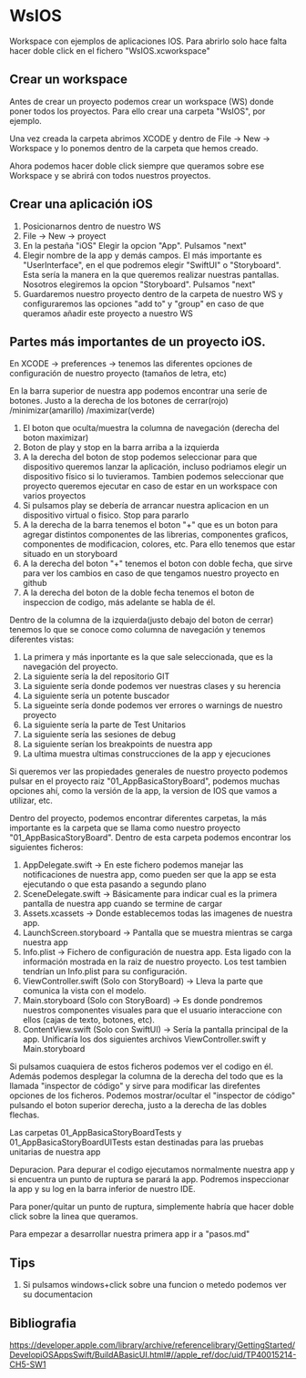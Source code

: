 # WsIOS

Workspace con ejemplos de aplicaciones IOS. Para abrirlo solo hace falta hacer doble click en el fichero "WsIOS.xcworkspace"

## Crear un workspace
Antes de crear un proyecto podemos crear un workspace (WS) donde poner todos los proyectos. Para ello crear una carpeta "WsIOS", por ejemplo. 

Una vez creada la carpeta abrimos XCODE y dentro de File -> New -> Workspace y lo ponemos dentro de la carpeta que hemos creado. 

Ahora podemos hacer doble click siempre que queramos sobre ese Workspace y se abrirá con todos nuestros proyectos.

## Crear una aplicación iOS

1. Posicionarnos dentro de nuestro WS
2. File -> New -> proyect 
3. En la pestaña "iOS" Elegir la opcion "App". Pulsamos "next"
4. Elegir nombre de la app y demás campos. El más importante es "UserInterface", en el que podremos elegir "SwiftUI" o "Storyboard". Esta sería la manera en la que queremos realizar nuestras pantallas. Nosotros elegiremos la opcion "Storyboard". Pulsamos "next"
5. Guardaremos nuestro proyecto dentro de la carpeta de nuestro WS y configuraremos las opciones "add to" y "group" en caso de que queramos añadir este proyecto a nuestro WS


## Partes más importantes de un proyecto iOS.

En XCODE -> preferences -> tenemos las diferentes opciones de configuración de nuestro proyecto (tamaños de letra, etc)

En la barra superior de nuestra app podemos encontrar una seríe de botones. Justo a la derecha de los botones de cerrar(rojo) /minimizar(amarillo) /maximizar(verde)

1. El boton que oculta/muestra la columna de navegación (derecha del boton maximizar)
2. Boton de play y stop en la barra arriba a la izquierda
3. A la derecha del boton de stop podemos seleccionar para que dispositivo queremos lanzar la aplicación, incluso podriamos elegir un dispositivo físico si lo tuvieramos. Tambien podemos seleccionar que proyecto queremos ejecutar en caso de estar en un workspace con varios proyectos
4. Si pulsamos play se debería de arrancar nuestra aplicacion en un dispositivo virtual o fisico. Stop para pararlo
5. A la derecha de la barra tenemos el boton "+" que es un boton para agregar distintos componentes de las librerias, componentes graficos, componentes de modificacion, colores, etc. Para ello tenemos que estar situado en un storyboard
6. A la derecha del boton "+" tenemos el boton con doble fecha, que sirve para ver los cambios en caso de que tengamos nuestro proyecto en github
7. A la derecha del boton de la doble fecha tenemos el boton de inspeccion de codigo, más adelante se habla de él.

Dentro de la columna de la izquierda(justo debajo del boton de cerrar) tenemos lo que se conoce como columna de navegación y tenemos diferentes vistas:

1. La primera y más inportante es la que sale seleccionada, que es la navegación del proyecto. 
2. La siguiente sería la del repositorio GIT
3. La siguiente sería donde podemos ver nuestras clases y su herencia
4. La siguiente sería un potente buscador
5. La sigueinte sería donde podemos ver errores o warnings de nuestro proyecto
6. La siguiente sería la parte de Test Unitarios
7. La siguiente sería las sesiones de debug
8. La siguiente serían los breakpoints de nuestra app
9. La ultima muestra ultimas construcciones de la app y ejecuciones

Si queremos ver las propiedades generales de nuestro proyecto podemos pulsar en el proyecto raiz "01_AppBasicaStoryBoard", podemos muchas opciones ahí, como la versión de la app, la version de IOS que vamos a utilizar, etc.

Dentro del proyecto, podemos encontrar diferentes carpetas, la más importante es la carpeta que se llama como nuestro proyecto "01_AppBasicaStoryBoard". Dentro de esta carpeta podemos encontrar los siguientes ficheros:

1. AppDelegate.swift -> En este fichero podemos manejar las notificaciones de nuestra app, como pueden ser que la app se esta ejecutando o que esta pasando a segundo plano
2. SceneDelegate.swift -> Básicamente para indicar cual es la primera pantalla de nuestra app cuando se termine de cargar
3. Assets.xcassets -> Donde establecemos todas las imagenes de nuestra app.
4. LaunchScreen.storyboard -> Pantalla que se muestra mientras se carga nuestra app
5. Info.plist -> Fichero de configuración de nuestra app. Esta ligado con la información mostrada en la raiz de nuestro proyecto. Los test tambien tendrían un Info.plist para su configuración.
6. ViewController.swift (Solo con StoryBoard) -> Lleva la parte que comunica la vista con el modelo.
7. Main.storyboard (Solo con StoryBoard) -> Es donde pondremos nuestros componentes visuales para que el usuario interaccione con ellos (cajas de texto, botones, etc).
8. ContentView.swift (Solo con SwiftUI) -> Sería la pantalla principal de la app. Unificaría los dos siguientes archivos ViewController.swift y Main.storyboard

Si pulsamos cuaquiera de estos ficheros podemos ver el codigo en él. Además podemos desplegar la columna de la derecha del todo que es la llamada "inspector de código" y sirve para modificar las direfentes opciones de los ficheros. Podemos mostrar/ocultar  el "inspector de código" pulsando el boton superior derecha, justo a la derecha de las dobles flechas.

Las carpetas 01_AppBasicaStoryBoardTests y 01_AppBasicaStoryBoardUITests estan destinadas para las pruebas unitarias de nuestra app

Depuracion. Para depurar el codigo ejecutamos normalmente nuestra app y si encuentra un punto de ruptura se parará la app. Podremos inspeccionar la app y su log en la barra inferior de nuestro IDE. 

Para poner/quitar un punto de ruptura, simplemente habría que hacer doble click sobre la linea que queramos.

Para empezar a desarrollar nuestra primera app ir a "pasos.md"


## Tips

1. Si pulsamos windows+click sobre una funcion o metedo podemos ver su documentacion

## Bibliografia

https://developer.apple.com/library/archive/referencelibrary/GettingStarted/DevelopiOSAppsSwift/BuildABasicUI.html#//apple_ref/doc/uid/TP40015214-CH5-SW1

